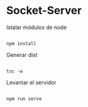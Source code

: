 # Socket-Server

Istalar módulos de node
```

npm install
```

Generar dist
```

tsc -w
```

Levantar el servidor
```

npm run serve
```